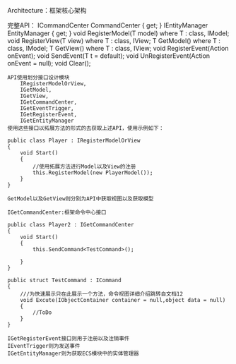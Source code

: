 Architecture：框架核心架构

   完整API：
        ICommandCenter CommandCenter { get; }
        IEntityManager EntityManager { get; }
        void RegisterModel<T>(T model) where T : class, IModel;
        void RegisterView<T>(T view) where T : class, IView;
        T GetModel<T>() where T : class, IModel;
        T GetView<T>() where T : class, IView;
        void RegisterEvent<T>(Action<T> onEvent);
        void SendEvent<T>(T t = default);
        void UnRegisterEvent<T>(Action<T> onEvent = null);
        void Clear();   

    API使用划分接口设计模块
        IRegisterModelOrView,
        IGetModel,
        IGetView,
        IGetCommandCenter,
        IGetEventTrigger,
        IGetRegisterEvent,
        IGetEntityManager
    使用这些接口以拓展方法的形式的去获取上述API，使用示例如下：

    public class Player : IRegisterModelOrView
    {
        void Start()
        {
            //使用拓展方法进行Model以及View的注册
            this.RegisterModel(new PlayerModel());
        }
    }

    GetModel以及GetView则分别为API中获取视图以及获取模型

    IGetCommandCenter:框架命令中心接口

    public class Player2 : IGetCommandCenter
    {
        void Start()
        {
            this.SendCommand<TestCommand>();
        
        }
    }

    public struct TestCommand : ICommand
    {
        ///为快速展示只在此展示一个方法，命令视图详细介绍跳转自文档12
        void Excute(IObjectContainer container = null,object data = null)
        {
            //ToDo
        }
    }

    IGetRegisterEvent接口则用于注册以及注销事件
    IEventTrigger则为发送事件
    IGetEntityManager则为获取ECS模块中的实体管理器


